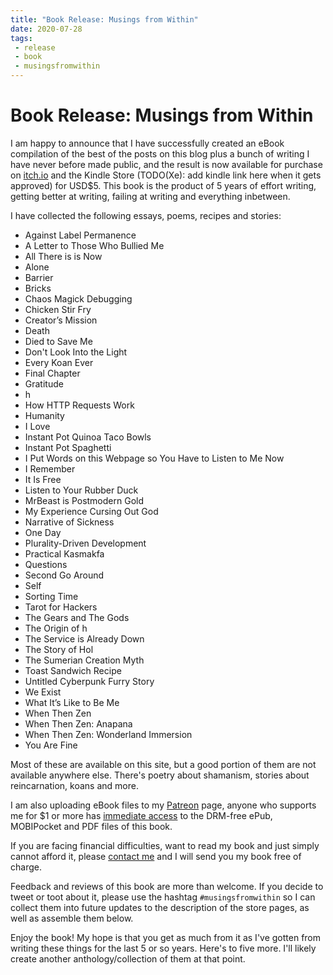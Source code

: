 ```yaml
---
title: "Book Release: Musings from Within"
date: 2020-07-28
tags:
 - release
 - book
 - musingsfromwithin
---
```


# Book Release: Musings from Within

I am happy to announce that I have successfully created an eBook compilation of
the best of the posts on this blog plus a bunch of writing I have never before
made public, and the result is now available for purchase on
[itch.io](https://withinstudios.itch.io/musings-from-within) and the Kindle
Store (TODO(Xe): add kindle link here when it gets approved) for USD$5. This
book is the product of 5 years of effort writing, getting better at writing,
failing at writing and everything inbetween.

I have collected the following essays, poems, recipes and stories:

- Against Label Permanence
- A Letter to Those Who Bullied Me
- All There is is Now
- Alone
- Barrier
- Bricks
- Chaos Magick Debugging
- Chicken Stir Fry
- Creator’s Mission
- Death
- Died to Save Me
- Don't Look Into the Light
- Every Koan Ever
- Final Chapter
- Gratitude
- h
- How HTTP Requests Work
- Humanity
- I Love
- Instant Pot Quinoa Taco Bowls
- Instant Pot Spaghetti
- I Put Words on this Webpage so You Have to Listen to Me Now
- I Remember
- It Is Free
- Listen to Your Rubber Duck
- MrBeast is Postmodern Gold
- My Experience Cursing Out God
- Narrative of Sickness
- One Day
- Plurality-Driven Development
- Practical Kasmakfa
- Questions
- Second Go Around
- Self
- Sorting Time
- Tarot for Hackers
- The Gears and The Gods
- The Origin of h
- The Service is Already Down
- The Story of Hol
- The Sumerian Creation Myth
- Toast Sandwich Recipe
- Untitled Cyberpunk Furry Story
- We Exist
- What It’s Like to Be Me
- When Then Zen
- When Then Zen: Anapana
- When Then Zen: Wonderland Immersion
- You Are Fine

Most of these are available on this site, but a good portion of them are not
available anywhere else. There's poetry about shamanism, stories about
reincarnation, koans and more.

I am also uploading eBook files to my [Patreon](https://patreon.com/cadey) page,
anyone who supports me for $1 or more has [immediate
access](https://www.patreon.com/posts/39825969)
to the DRM-free ePub, MOBIPocket and PDF files of this book.

If you are facing financial difficulties, want to read my book and just simply
cannot afford it, please [contact me](/contact) and I will send you my book free
of charge.

Feedback and reviews of this book are more than welcome. If you decide to tweet
or toot about it, please use the hashtag `#musingsfromwithin` so I can collect
them into future updates to the description of the store pages, as well as
assemble them below.

Enjoy the book! My hope is that you get as much from it as I've gotten from
writing these things for the last 5 or so years. Here's to five more. I'll
likely create another anthology/collection of them at that point.
